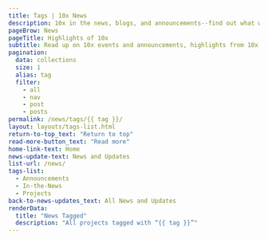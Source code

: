 ```yaml
---
title: Tags | 10x News
description: 10x in the news, blogs, and announcements--find out what we're working on.
pageBrow: News
pageTitle: Highlights of 10x
subtitle: Read up on 10x events and announcements, highlights from 10x projects, and what the media is saying about the 10x impact.
pagination:
  data: collections
  size: 1
  alias: tag
  filter:
    - all
    - nav
    - post
    - posts
permalink: /news/tags/{{ tag }}/
layout: layouts/tags-list.html
return-to-top_text: "Return to top"
read-more-button_text: "Read more"
home-link-text: Home
news-update-text: News and Updates
list-url: /news/
tags-list:
  - Announcements
  - In-the-News
  - Projects
back-to-news-updates_text: All News and Updates
renderData:
  title: "News Tagged"
  description: "All projects tagged with “{{ tag }}”"
---
```


